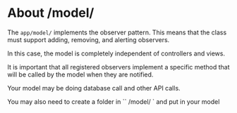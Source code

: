 # About /model/

The `` app/model/ `` implements the observer pattern. This means that the class must support adding, removing, and alerting observers. 

In this case, the model is completely independent of controllers and views. 

It is important that all registered observers implement a specific method that will be called by the
model when they are notified.

Your model may be doing database call and other API calls. 

You may also need to create a folder in `` /model/ ` and put in your model 
